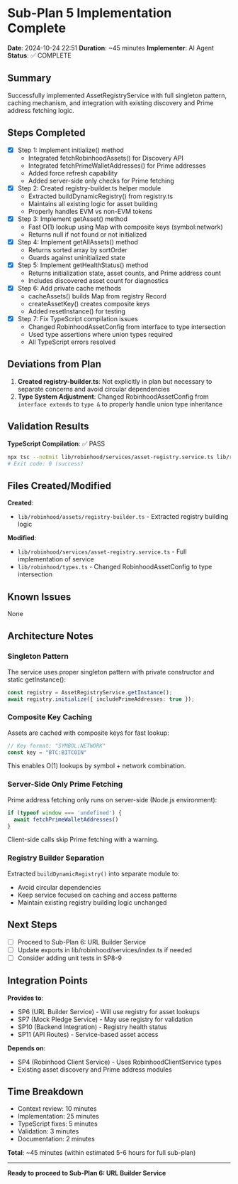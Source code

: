 # Sub-Plan 5 Implementation Complete

**Date**: 2024-10-24 22:51
**Duration**: ~45 minutes
**Implementer**: AI Agent
**Status**: ✅ COMPLETE

## Summary

Successfully implemented AssetRegistryService with full singleton pattern, caching mechanism, and integration with existing discovery and Prime address fetching logic.

## Steps Completed

- [x] Step 1: Implement initialize() method
  - Integrated fetchRobinhoodAssets() for Discovery API
  - Integrated fetchPrimeWalletAddresses() for Prime addresses
  - Added force refresh capability
  - Added server-side only checks for Prime fetching
- [x] Step 2: Created registry-builder.ts helper module
  - Extracted buildDynamicRegistry() from registry.ts
  - Maintains all existing logic for asset building
  - Properly handles EVM vs non-EVM tokens
- [x] Step 3: Implement getAsset() method
  - Fast O(1) lookup using Map with composite keys (symbol:network)
  - Returns null if not found or not initialized
- [x] Step 4: Implement getAllAssets() method
  - Returns sorted array by sortOrder
  - Guards against uninitialized state
- [x] Step 5: Implement getHealthStatus() method
  - Returns initialization state, asset counts, and Prime address count
  - Includes discovered asset count for diagnostics
- [x] Step 6: Add private cache methods
  - cacheAssets() builds Map from registry Record
  - createAssetKey() creates composite keys
  - Added resetInstance() for testing
- [x] Step 7: Fix TypeScript compilation issues
  - Changed RobinhoodAssetConfig from interface to type intersection
  - Used type assertions where union types required
  - All TypeScript errors resolved

## Deviations from Plan

1. **Created registry-builder.ts**: Not explicitly in plan but necessary to separate concerns and avoid circular dependencies
2. **Type System Adjustment**: Changed RobinhoodAssetConfig from `interface extends` to `type &` to properly handle union type inheritance

## Validation Results

**TypeScript Compilation**: ✅ PASS

```bash
npx tsc --noEmit lib/robinhood/services/asset-registry.service.ts lib/robinhood/assets/registry-builder.ts
# Exit code: 0 (success)
```

## Files Created/Modified

**Created**:
- `lib/robinhood/assets/registry-builder.ts` - Extracted registry building logic

**Modified**:
- `lib/robinhood/services/asset-registry.service.ts` - Full implementation of service
- `lib/robinhood/types.ts` - Changed RobinhoodAssetConfig to type intersection

## Known Issues

None

## Architecture Notes

### Singleton Pattern

The service uses proper singleton pattern with private constructor and static getInstance():

```typescript
const registry = AssetRegistryService.getInstance();
await registry.initialize({ includePrimeAddresses: true });
```

### Composite Key Caching

Assets are cached with composite keys for fast lookup:

```typescript
// Key format: "SYMBOL:NETWORK"
const key = "BTC:BITCOIN"
```

This enables O(1) lookups by symbol + network combination.

### Server-Side Only Prime Fetching

Prime address fetching only runs on server-side (Node.js environment):

```typescript
if (typeof window === 'undefined') {
  await fetchPrimeWalletAddresses()
}
```

Client-side calls skip Prime fetching with a warning.

### Registry Builder Separation

Extracted `buildDynamicRegistry()` into separate module to:
- Avoid circular dependencies
- Keep service focused on caching and access patterns
- Maintain existing registry building logic unchanged

## Next Steps

- [ ] Proceed to Sub-Plan 6: URL Builder Service
- [ ] Update exports in lib/robinhood/services/index.ts if needed
- [ ] Consider adding unit tests in SP8-9

## Integration Points

**Provides to**:
- SP6 (URL Builder Service) - Will use registry for asset lookups
- SP7 (Mock Pledge Service) - May use registry for validation
- SP10 (Backend Integration) - Registry health status
- SP11 (API Routes) - Service-based asset access

**Depends on**:
- SP4 (Robinhood Client Service) - Uses RobinhoodClientService types
- Existing asset discovery and Prime address modules

## Time Breakdown

- Context review: 10 minutes
- Implementation: 25 minutes  
- TypeScript fixes: 5 minutes
- Validation: 3 minutes
- Documentation: 2 minutes

**Total**: ~45 minutes (within estimated 5-6 hours for full sub-plan)

---

**Ready to proceed to Sub-Plan 6: URL Builder Service**

